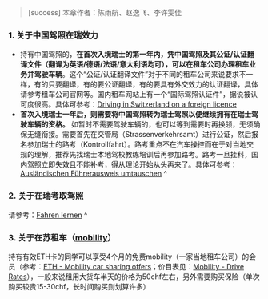 > [success] 本章作者：陈雨航、赵逸飞、李许雯佳

### **1. 关于中国驾照在瑞效力**
- 持有中国驾照的，**在首次入境瑞士的第一年内，凭中国驾照及其公证/认证翻译文件（翻译为英语/德语/法语/意大利语均可），可以在租车公司办理租车业务并驾驶车辆**。这个“公证/认证翻译文件”对于不同的租车公司来说要求不一样，有的只要翻译，有的要公证翻译，有的要具有外交效力的认证翻译，具体请参考租车公司官网等。国内租车网站上有一个“国际驾照认证件”，据说被认可度很高。具体可参考：[Driving in Switzerland on a foreign licence](<https://www.eda.admin.ch/countries/china/en/home/services/driving-and-vehicles/driving-ch-foreign-licence.html>)
- **首次入境瑞士一年后，则需要将中国驾照转为瑞士驾照以便继续拥有在瑞士驾驶车辆的资格。** 如暂时不需要驾驶车辆的，也可以等到需要时再换领，无须确保无缝衔接。需要首先在交管局（Strassenverkehrsamt）进行公证，然后报名参加瑞士的路考（Kontrollfahrt）。路考重点不在汽车操控而在于对当地交规的理解，推荐先找瑞士本地驾校教练培训后再参加路考。路考一旦挂科，国内驾照立即失效且不能补考，得从理论开始从头再来了。具体可参考：[Ausländischen Führerausweis umtauschen](<https://www.zh.ch/de/mobilitaet/fuehrerausweis-fahren-lernen/auslaendischer-fuehrerausweis/auslaendischen-fuehrerausweis-umtauschen.html>)
^
### **2. 关于在瑞考取驾照**
请参考：[Fahren lernen](<https://www.zh.ch/de/mobilitaet/fuehrerausweis-fahren-lernen/fahren-lernen.html>)
^
### **3. 关于在苏租车（[mobility](<https://www.mobility.ch/en/private-customers>)）**
持有有效ETH卡的同学可以享受4个月的免费mobility（一家当地租车公司）的会员（参考：[ETH - Mobility car sharing offers](<https://ethz.ch/staffnet/en/service/eth-card/functions/mobility-car-sharing-offers.html>)；价目表见：[Mobility - Drive Rates](<https://www.mobility.ch/en/private-customers/offers-and-rates/mobilityplus#c4953>)），一般来说租用大货车半天的价格为50chf左右，另外需要购买保险（单次购买较贵15-30chf，长时间购买则划算许多）
